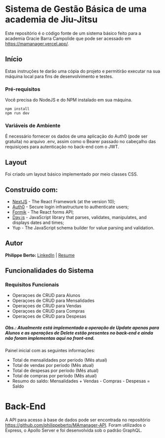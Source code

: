 # Sistema de Gestão Básica de uma academia de Jiu-Jitsu

Este repositório é o código fonte de um sistema básico feito para a academia Gracie Barra Campolide que pode ser acessado em https://mamanager.vercel.app/.

## Início

Estas instruções te darão uma cópia do projeto e permitirão executar na sua máquina local para fins de desenvolvimento e testes.

### Pré-requisitos

Você precisa do NodeJS e do NPM instalado em sua máquina.

```
npm install
npm run dev
```

### Variáveis de Ambiente

É necessário fornecer os dados de uma aplicação do Auth0 (pode ser gratuita) no arquivo .env, assim como o Bearer passado no cabeçalho das requisiçoes para autenticação no back-end com o JWT.

## Layout

Foi criado um layout básico implementado por meio classes CSS.

## Construído com:

- [NextJS](https://nextjs.org/) - The React Framework (at the version 10);
- [Auth0](https://auth0.com/) - Secure login infrastructure to authenticate users;
- [Formik](https://formik.org/) - The React forms API;
- [Day.js](https://day.js.org/) - JavaScript library that parses, validates, manipulates, and displays dates and times;
- Yup - The JavaScript schema builder for value parsing and validation.

## Autor

**Philippe Berto:** [LinkedIn](https://www.linkedin.com/in/philippeberto/) | [Resume](https://resume.philippeberto.vercel.app/)

## Funcionalidades do Sistema

### Requisitos Funcionais

- Operaçoes de CRUD para Alunos
- Operaçoes de CRUD para Mensalidades
- Operaçoes de CRUD para Vendas
- Operaçoes de CRUD para Compras
- Operaçoes de CRUD para Despesas

##### Obs.: Atualmente está implementada a operação de Update apenas para Alunos e as operações de Delete estão presentes no back-end e ainda não foram implementas aqui no front-end.

Painel inicial com as seguintes informações:

- Total de mensalidades por período (Mês atual)
- Total de vendas por período (Mês atual)
- Total de despesas por período (Mês atual)
- Total de compras por período (Mês atual)
- Resumo do saldo: Mensalidades + Vendas - Compras - Despesas = Saldo

# Back-End

A API para acesso à base de dados pode ser encontrada no repositório https://github.com/philippeberto/MAmanager-API. Foram utilizados o Express, o Apollo Server e foi desenvolvida sob o padrão GraphQL.
